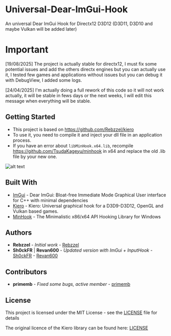 # Universal-Dear-ImGui-Hook
An universal Dear ImGui Hook for Directx12 D3D12 (D3D11, D3D10 and maybe Vulkan will be added later)

# Important

[19/08/2025] The project is actually stable for directx12, I must fix some potential issues and add the others directx engines but you can actually use it, I tested few games and applications without issues but you can debug it with DebugView, I added some logs.

[24/04/2025] I'm actually doing a full rework of this code so it will not work actually, it will be stable in fews days or the next weeks, I will edit this message when everything will be stable.

## Getting Started

- This project is based on https://github.com/Rebzzel/kiero
- To use it, you need to compile it and inject your dll file in an application process.
- If you have an error about `libMinHook.x64.lib`, recompile https://github.com/TsudaKageyu/minhook in x64 and replace the old .lib file by your new one.

![alt text](https://raw.githubusercontent.com/Sh0ckFR/Universal-Dear-ImGui-Hook/master/imgui.png)

## Built With

* [ImGui](https://github.com/ocornut/imgui) - Dear ImGui: Bloat-free Immediate Mode Graphical User interface for C++ with minimal dependencies
* [Kiero](https://github.com/Rebzzel/kiero) - Kiero: Universal graphical hook for a D3D9-D3D12, OpenGL and Vulkan based games.
* [MinHook](https://github.com/TsudaKageyu/minhook) - The Minimalistic x86/x64 API Hooking Library for Windows

## Authors

* **Rebzzel** - *Initial work* - [Rebzzel](https://github.com/Rebzzel)
* **Sh0ckFR** | **Revan600** - *Updated version with ImGui + InputHook* - [Sh0ckFR](https://github.com/Sh0ckFR) - [Revan600](https://github.com/Revan600)

## Contributors

* **primemb** - *Fixed some bugs, active member* - [primemb](https://github.com/primemb)

## License

This project is licensed under the MIT License - see the [LICENSE](LICENSE) file for details

The original licence of the Kiero library can be found here: [LICENSE](https://github.com/Rebzzel/kiero/blob/master/LICENSE)


